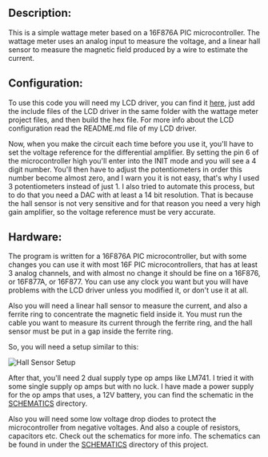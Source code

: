 ## Description:
This is a simple wattage meter based on a 16F876A PIC microcontroller. The wattage meter uses an analog input to measure the voltage,
and a linear hall sensor to measure the magnetic field produced by a wire to estimate the current.

## Configuration:
To use this code you will need my LCD driver, you can find it [here](https://github.com/magkopian/pic-lcd-driver),
just add the include files of the LCD driver in the same folder with the wattage meter project files, and then build the hex file. For more
info about the LCD configuration read the README.md file of my LCD driver.

Now, when you make the circuit each time before you use it, you'll have to set the voltage reference for the differential amplifier.
By setting the pin 6 of the microcontroller high you'll enter into the INIT mode and you will see a 4 digit number.
You'll then have to adjust the potentiometers in order this number become almost zero, and I warn you it is not easy, that's why I used 3 potentiometers
instead of just 1. I also tried to automate this process, but to do that you need a DAC with at least a 14 bit resolution. That is because the hall sensor is not very sensitive and for
that reason you need a very high gain amplifier, so the voltage reference must be very accurate.

## Hardware:
The program is written for a 16F876A PIC microcontroller, but with some changes you can use it with most 16F PIC microcontrollers,
that has at least 3 analog channels, and with almost no change it should be fine on a 16F876, or 16F877A, or 16F877. You can use any clock you want
but you will have problems with the LCD driver unless you modified it, or don't use it at all.

Also you will need a linear hall sensor to measure the current, and also a ferrite ring to concentrate the magnetic field inside it. You must run the cable you
want to measure its current through the ferrite ring, and the hall sensor must be put in a gap inside the ferrite ring.

So, you will need a setup similar to this:

![Hall Sensor Setup](http://archives.sensorsmag.com/articles/0799/26/fig8.GIF)

After that, you'll need 2 dual supply type op amps like LM741. I tried it with some single supply op amps but with no luck.
I have made a power supply for the op amps that uses, a 12V battery, you can find the schematic in the [SCHEMATICS](SCHEMATICS) directory.

Also you will need some low voltage drop diodes to protect the microcontroller from negative voltages. And also a couple of resistors, capacitors etc.
Check out the schematics for more info. The schematics can be found in under the [SCHEMATICS](SCHEMATICS) directory of this project.
